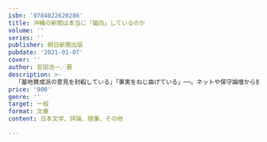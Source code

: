 ```yaml
---
isbn: '9784022620286'
title: 沖縄の新聞は本当に「偏向」しているのか
volume: ''
series: ''
publisher: 朝日新聞出版
pubdate: '2021-01-07'
cover: ''
author: 安田浩一／著
description: >-
  「基地賛成派の意見を封殺している」「事実をねじ曲げている」──。ネットや保守論壇から批判されることの多い沖縄の新聞報道。そうした批判に地元紙の記者は、どう答えるのか。最新の動向も加筆し、「沖縄バッシング」の実情に追る。解説：望月衣塑子。
price: '900'
genre: ''
target: 一般
format: 文庫
content: 日本文学、評論、随筆、その他

---
```

